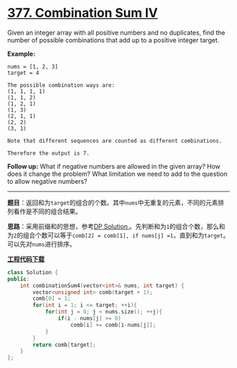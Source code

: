 # [377. Combination Sum IV](https://leetcode.com/problems/combination-sum-iv/)

Given an integer array with all positive numbers and no duplicates, find the number of possible combinations that add up to a positive integer target.

**Example:**

```
nums = [1, 2, 3]
target = 4

The possible combination ways are:
(1, 1, 1, 1)
(1, 1, 2)
(1, 2, 1)
(1, 3)
(2, 1, 1)
(2, 2)
(3, 1)

Note that different sequences are counted as different combinations.

Therefore the output is 7.
```

 **Follow up:**
What if negative numbers are allowed in the given array?
How does it change the problem?
What limitation we need to add to the question to allow negative numbers?

-----

**题目**：返回和为`target`的组合的个数。其中`nums`中无重复的元素，不同的元素排列看作是不同的组合结果。

**思路**：采用前缀和的思想，参考[DP Solution ](https://leetcode.com/problems/combination-sum-iv/discuss/85036/1ms-Java-DP-Solution-with-Detailed-Explanation)。先判断和为`1`的组合个数，那么和为`2`的组合个数可以等于`comb[2] = comb[1], if nums[j] =1`，直到和为`target`。可以先对`nums`进行排序。

[**工程代码下载**](https://github.com/shenkh/leetcode)

```cpp
class Solution {
public:
    int combinationSum4(vector<int>& nums, int target) {
        vector<unsigned int> comb(target + 1);
        comb[0] = 1;
        for(int i = 1; i <= target; ++i){
            for(int j = 0; j < nums.size(); ++j){
                if(i - nums[j] >= 0)
                    comb[i] += comb[i-nums[j]];
            }
        }
        return comb[target];
    }
};
```

